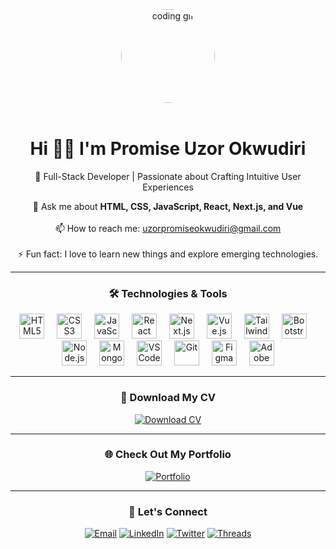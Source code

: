 <div align="center">
  <img 
    src="https://media.giphy.com/media/v1.Y2lkPTc5MGI3NjExOWc1cmxqZ2N2a3d4a2x6Y3N3c3d0aGNjemloZmkzb2tyNTh2MHl3NiZlcD12MV9pbnRlcm5hbF9naWZfYnlfaWQmY3Q9Zw/qgQUggAC3Pfv687qPC/giphy.gif" 
    alt="coding gif" 
    height="150" 
    style="border-radius: 50%; overflow: hidden;" 
  />
</div>

<br>

<h1 align="center">Hi 👋🏽 I'm Promise Uzor Okwudiri</h1>

<p align="center">
  🚀 Full-Stack Developer | Passionate about Crafting Intuitive User Experiences
</p>

<p align="center">
  💬 Ask me about <strong>HTML, CSS, JavaScript, React, Next.js, and Vue</strong><br><br> 
  📫 How to reach me: <a href="mailto:uzorpromiseokwudiri@gmail.com">uzorpromiseokwudiri@gmail.com</a><br><br>
  ⚡ Fun fact: I love to learn new things and explore emerging technologies.
</p>

---

<h3 align="center">🛠️ Technologies & Tools</h3>

<div align="center">
  <img src="https://cdn.jsdelivr.net/gh/devicons/devicon/icons/html5/html5-original.svg" height="40" alt="HTML5" />
  <img width="12" />
  <img src="https://cdn.jsdelivr.net/gh/devicons/devicon/icons/css3/css3-original.svg" height="40" alt="CSS3" />
  <img width="12" />
  <img src="https://cdn.jsdelivr.net/gh/devicons/devicon/icons/javascript/javascript-original.svg" height="40" alt="JavaScript" />
  <img width="12" />
  <img src="https://cdn.jsdelivr.net/gh/devicons/devicon/icons/react/react-original.svg" height="40" alt="React" />
  <img width="12" />
  <img src="https://cdn.jsdelivr.net/gh/devicons/devicon/icons/nextjs/nextjs-original.svg" height="40" alt="Next.js" />
  <img width="12" />
  <img src="https://cdn.jsdelivr.net/gh/devicons/devicon/icons/vuejs/vuejs-original.svg" height="40" alt="Vue.js" />
  <img width="12" />
  <img src="https://cdn.jsdelivr.net/gh/devicons/devicon/icons/tailwindcss/tailwindcss-original-wordmark.svg" height="40" alt="Tailwind CSS" />
  <img width="12" />
  <img src="https://cdn.jsdelivr.net/gh/devicons/devicon/icons/bootstrap/bootstrap-original.svg" height="40" alt="Bootstrap" />
  <img width="12" />
  <img src="https://cdn.jsdelivr.net/gh/devicons/devicon/icons/nodejs/nodejs-original.svg" height="40" alt="Node.js" />
  <img width="12" />
  <img src="https://cdn.jsdelivr.net/gh/devicons/devicon/icons/mongodb/mongodb-original.svg" height="40" alt="MongoDB" />
  <img width="12" />
  <img src="https://cdn.jsdelivr.net/gh/devicons/devicon/icons/vscode/vscode-original.svg" height="40" alt="VS Code" />
  <img width="12" />
  <img src="https://cdn.jsdelivr.net/gh/devicons/devicon/icons/git/git-original.svg" height="40" alt="Git" />
  <img width="12" />
  <img src="https://cdn.jsdelivr.net/gh/devicons/devicon/icons/figma/figma-original.svg" height="40" alt="Figma" />
  <img width="12" />
  <img src="https://cdn.jsdelivr.net/gh/devicons/devicon/icons/xd/xd-plain.svg" height="40" alt="Adobe XD" />
</div>

---

<h3 align="center">📄 Download My CV</h3>

<p align="center">
  <a href="https://github.com/upovibe/upovibe/blob/main/CV.pdf" target="_blank">
    <img 
      src="https://img.shields.io/badge/Download%20CV-4CAF50?style=for-the-badge&logo=github&logoColor=white" 
      alt="Download CV" 
    />
  </a>
</p>

---

<h3 align="center">🌐 Check Out My Portfolio</h3>

<p align="center">
  <a href="https://upovibe.vercel.app/" target="_blank">
    <img 
      src="https://img.shields.io/badge/Portfolio-0077B5?style=for-the-badge&logo=vercel&logoColor=white" 
      alt="Portfolio" 
    />
  </a>
</p>

---

<h3 align="center">💼 Let's Connect</h3>

<p align="center">
  <a href="mailto:uzorpromiseokwudiri@gmail.com"><img src="https://img.shields.io/badge/Email-D14836?style=for-the-badge&logo=gmail&logoColor=white" alt="Email" /></a>
  <a href="https://www.linkedin.com/in/upovibe"><img src="https://img.shields.io/badge/LinkedIn-0077B5?style=for-the-badge&logo=linkedin&logoColor=white" alt="LinkedIn" /></a>
  <a href="https://twitter.com/upovibe"><img src="https://img.shields.io/badge/Twitter-1DA1F2?style=for-the-badge&logo=twitter&logoColor=white" alt="Twitter" /></a>
  <a href="https://www.threads.net/@upovibe"><img src="https://img.shields.io/badge/Threads-000000?style=for-the-badge&logo=instagram&logoColor=white" alt="Threads" /></a>
</p>
